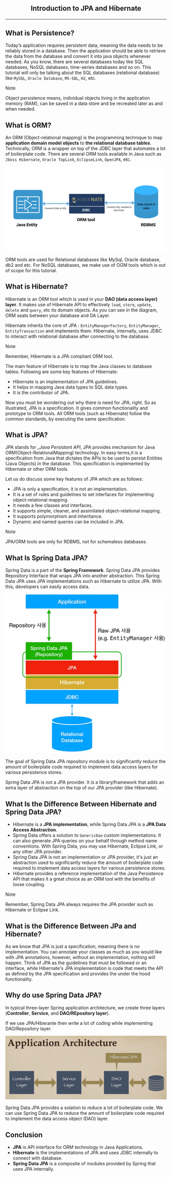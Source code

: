## <p align="center">Introduction to JPA and Hibernate</p>
---

## What is Persistence?
Today’s application requires persistent data, meaning the data needs to be reliably stored in a database. Then the application should be able to retrieve the data from the database and convert it into java objects whenever needed. As you know, there are several databases today like SQL databases, NoSQL databases, time-series databases and so on. This tutorial will only be talking about the SQL databases (relational database) like `MySQL`, `Oracle Database`, `MS-SQL`, `H2`, etc.

> [!NOTE]
> Object persistence means, individual objects living in the application memory (RAM), can be saved in a data store and be recreated later as and when needed.

## What is ORM?
An ORM (Object-relational mapping) is the programming technique to map __application domain model objects__ to __the relational database tables__. Technically, ORM is a wrapper on top of the JDBC layer that automates a lot of boilerplate code. There are several ORM tools available in Java such as `Jboss Hibernate`, `Oracle TopLink`, `EclipseLink`, `OpenJPA`, etc.

<p align="center"><img src="https://github.com/dghuuloc/Articles/blob/main/images/orm.png"/></p>

ORM tools are used for Relational databases like MySql, Oracle database, db2 and etc. For NoSQL databases, we make use of OGM tools which is out of scope for this tutorial.

## What is Hibernate?
Hibernate is an ORM tool which is used in your __DAO (data access layer) layer__. It makes use of Hibernate API to effectively `load`, `store`, `update`, `delete` and `query`, etc its domain objects. As you can see in the diagram, ORM seats between your database and DA Layer.

Hibernate inherits the core of JPA : `EntityManagerFactory`, `EntityManager`, `EntityTransaction` and implements them. Hibernate, internally, uses JDBC to interact with relational database after connecting to the database.

> [!NOTE]
> Remember, Hibernate is a JPA compliant ORM tool.

The main feature of Hibernate is to map the Java classes to database tables. Following are some key features of Hibernate:
- Hibernate is an implementation of JPA guidelines.
- It helps in mapping Java data types to SQL data types.
- It is the contributor of JPA.

Now you must be wondering out why there is need for JPA, right. So as illustrated, JPA is a specification. It gives common functionality and prototype to ORM tools. All ORM tools (such as Hibernate) follow the common standards, by executing the same specification.

## What is JPA?
JPA stands for __Java Persistent API_, JPA provides mechanism for Java ORM(Object-RelationalMapping) technology. In easy terms,it is a specification from Java that dictates the APIs to be used to persist Entities (Java Objects) in the database. This specification is implemented by Hibernate or other ORM tools.

Let us do discuss some key features of JPA which are as follows:
- JPA is only a specification, it is not an implementation.
- It is a set of rules and guidelines to set interfaces for implementing object-relational mapping.
- It needs a few classes and interfaces.
- It supports simple, cleaner, and assimilated object-relational mapping.
- It supports polymorphism and inheritance.
- Dynamic and named queries can be included in JPA.

> [!NOTE]
> JPA/ORM tools are only for RDBMS, not for schemaless databases.

## What Is Spring Data JPA?
Spring Data is a part of the __Spring Framework__. Spring Data JPA provides Repository Interface that wraps JPA into another abstraction. This Spring Data JPA uses JPA implementations such as Hibernate to utilize JPA. With this, developers can easily access data.

<p align="center"><img src="https://github.com/dghuuloc/Articles/blob/main/images/spring-data-jpa.png"/></p>

The goal of Spring Data JPA repository module is to significantly reduce the amount of boilerplate code required to implement data access layers for various persistence stores.

Spring Data JPA is not a JPA provider. It is a library/framework that adds an extra layer of abstraction on the top of our JPA provider (like Hibernate).

## What Is the Difference Between Hibernate and Spring Data JPA?
- Hibernate is a __JPA implementation__, while Spring Data JPA is a __JPA Data Access Abstraction__.
- Spring Data offers a solution to `GenericDao` custom implementations. It can also generate JPA queries on your behalf through method name conventions. With Spring Data, you may use Hibernate, Eclipse Link, or any other JPA provider.
- Spring Data JPA is not an implementation or JPA provider, it's just an abstraction used to significantly reduce the amount of boilerplate code required to implement data access layers for various persistence stores.
- Hibernate provides a reference implementation of the Java Persistence API that makes it a great choice as an ORM tool with the benefits of loose coupling.

> [!NOTE]
> Remember, Spring Data JPA always requires the JPA provider such as Hibernate or Eclipse Link.

## What is the Difference Between JPa and Hibernate?
As we know that JPA is just a specification, meaning there is no implementation. You can annotate your classes as much as you would like with JPA annotations, however, without an implementation, nothing will happen. Think of JPA as the guidelines that must be followed or an interface, while Hibernate's JPA implementation is code that meets the API as defined by the JPA specification and provides the under the hood functionality. 

## Why do use Spring Data JPA?
In typical three-layer Spring application architecture, we create three layers (__Controller__, __Service__, and __DAO/REpository layer__).

If we use JPA/Hiberante then write a lot of coding while implementing DAO/Repository layer.

<p align="center"><img src="https://github.com/dghuuloc/Articles/blob/main/images/application-architecture.png"/></p>

Spring Data JPA provides a solation to reduce a lot of boilerplate code. We can use Spring Data JPA to reduce the amount of boilerplate code required to implement the data access object (DAO) layer.

## Conclusion
- __JPA__ is API interface for ORM technology in Java Applications.
- __Hibernate__ is the implementations of JPA and uses JDBC internally to connect with database.
- __Spring Data JPA__ is a composite of modules provided by Spring that uses JPA internally.


